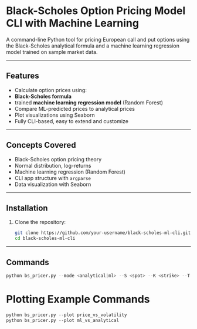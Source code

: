 #  Black-Scholes Option Pricing Model CLI with Machine Learning

A command-line Python tool for pricing European call and put options using the Black-Scholes analytical formula and a machine learning regression model trained on sample market data.

---

##  Features

-  Calculate option prices using:
  -  **Black-Scholes formula**
  -  trained **machine learning regression model** (Random Forest)
-  Compare ML-predicted prices to analytical prices
-  Plot visualizations using Seaborn
-  Fully CLI-based, easy to extend and customize

---

##  Concepts Covered

- Black-Scholes option pricing theory
- Normal distribution, log-returns
- Machine learning regression (Random Forest)
- CLI app structure with `argparse`
- Data visualization with Seaborn

---

##  Installation

1. Clone the repository:
   ```bash
   git clone https://github.com/your-username/black-scholes-ml-cli.git
   cd black-scholes-ml-cli
---
## Commands

```python
python bs_pricer.py --mode <analytical|ml> --S <spot> --K <strike> --T <maturity> --r <rate> --sigma <volatility> --option <call|put>
```

# Plotting Example Commands
```python
python bs_pricer.py --plot price_vs_volatility
python bs_pricer.py --plot ml_vs_analytical
```
